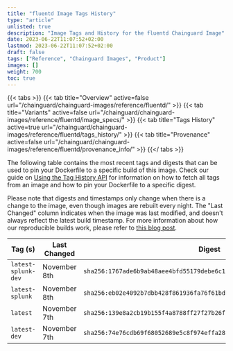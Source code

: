 ```yaml
---
title: "fluentd Image Tags History"
type: "article"
unlisted: true
description: "Image Tags and History for the fluentd Chainguard Image"
date: 2023-06-22T11:07:52+02:00
lastmod: 2023-06-22T11:07:52+02:00
draft: false
tags: ["Reference", "Chainguard Images", "Product"]
images: []
weight: 700
toc: true
---
```


{{< tabs >}}
{{< tab title="Overview" active=false url="/chainguard/chainguard-images/reference/fluentd/" >}}
{{< tab title="Variants" active=false url="/chainguard/chainguard-images/reference/fluentd/image_specs/" >}}
{{< tab title="Tags History" active=true url="/chainguard/chainguard-images/reference/fluentd/tags_history/" >}}
{{< tab title="Provenance" active=false url="/chainguard/chainguard-images/reference/fluentd/provenance_info/" >}}
{{</ tabs >}}

The following table contains the most recent tags and digests that can be used to pin your Dockerfile to a specific build of this image. Check our guide on [Using the Tag History API](/chainguard/chainguard-images/using-the-tag-history-api/) for information on how to fetch all tags from an image and how to pin your Dockerfile to a specific digest.

Please note that digests and timestamps only change when there is a change to the image, even though images are rebuilt every night. The "Last Changed" column indicates when the image was last modified, and doesn't always reflect the latest build timestamp. For more information about how our reproducible builds work, please refer to [this blog post](https://www.chainguard.dev/unchained/reproducing-chainguards-reproducible-image-builds).

| Tag (s)              | Last Changed | Digest                                                                    |
|----------------------|--------------|---------------------------------------------------------------------------|
|  `latest-splunk-dev` | November 8th | `sha256:1767ade6b9ab48aee4bfd55179debe6c171270d9487b3665555e4d53255611fd` |
|  `latest-splunk`     | November 8th | `sha256:eb02e4092b7dbb428f861936fa76f61bdb7dd8e816b1eb8648989c0eba3a95d8` |
|  `latest`            | November 7th | `sha256:139e8a2cb19b155f4a8788ff27f27b26fdfeb8a3d86554d98b11dd75ccf62c3f` |
|  `latest-dev`        | November 7th | `sha256:74e76cdb69f68052689e5c8f974effa28e45d6b5d0bc95fd174504716f64c91a` |

